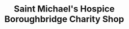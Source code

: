---
title: "Saint Michael's Hospice Boroughbridge Charity Shop"
url: /boroughbridge/saint-michaels-hospice-boroughbridge-charity-shop/
shop: clothes
---